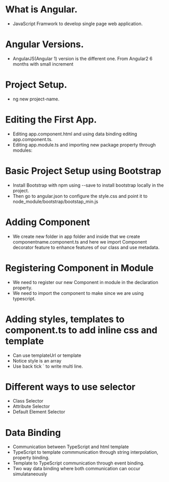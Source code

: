 # What is Angular.
- JavaScript Framwork to develop single page web application.

# Angular Versions.
- AngularJS(Angular 1) version is the different one. From Angular2 6 months with small increment

# Project Setup.
- ng new project-name.

# Editing the First App.
- Editing app.component.html and using data binding editing app.component.ts.
- Editing app.module.ts and importing new package property through modules: 

# Basic Project Setup using Bootstrap
- Install Bootstrap with npm using --save to install bootstrap locally in the project.
- Then go to angular.json to configure the style.css and point it to node_module/bootstrap/bootstap_min.js

# Adding Component
- We create new folder in app folder and inside that we create componentname.component.ts and here we import Component decorator feature to enhance features of our class and use metadata.

# Registering Component in Module
- We need to register our new Component in module in the declaration property. 
- We need to import the component to make since we are using typescript.

# Adding styles, templates to component.ts to add inline css and template
- Can use templateUrl or template
- Notice style is an array
- Use back tick ` to write multi line.

# Different ways to use selector
- Class Selector
- Attribute Selector
- Default Element Selector

# Data Binding
- Communication between TypeScript and html template
- TypeScript to template commmunication through string interpolation, property binding.
- Template to TypeScript communication through event binding.
- Two way data binding where both communication can occur simulataneously